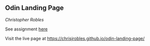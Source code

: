 ## Odin Landing Page

_Christopher Robles_

See assignment [here](https://www.theodinproject.com/lessons/foundations-landing-page)

Visit the live page at https://chrisjrobles.github.io/odin-landing-page/

